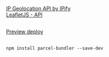 [IP Geolocation API by IPify](https://geo.ipify.org/) <br/>
[LeafletJS - API](https://leafletjs.com/)

##
[Preview deploy](ip-address-tracker-marin)
##
```
npm install parcel-bundler --save-dev
```
